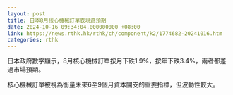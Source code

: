```yaml
---
layout: post
title: 日本8月核心機械訂單表現遜預期
date: 2024-10-16 09:34:04.000000000 +08:00
link: https://news.rthk.hk/rthk/ch/component/k2/1774682-20241016.htm
categories: rthk
---
```


日本政府數字顯示，8月核心機械訂單按月下跌1.9%，按年下跌3.4%，兩者都差過市場預期。

核心機械訂單被視為衡量未來6至9個月資本開支的重要指標，但波動性較大。
